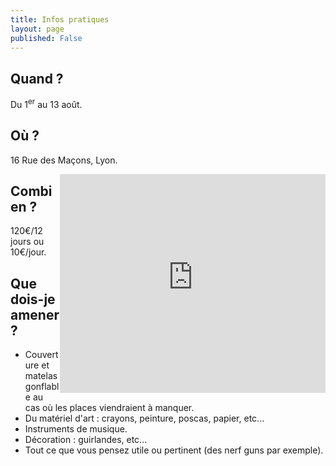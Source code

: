 ```yaml
---
title: Infos pratiques
layout: page
published: False
---
```


## Quand ?

Du 1<sup>er</sup> au 13 août.

## Où ?

16 Rue des Maçons, Lyon.
<iframe style="display:block; float: right;"width="425" height="350" frameborder="0" scrolling="no" marginheight="0" marginwidth="0" src="http://www.openstreetmap.org/export/embed.html?bbox=-5.196533203125%2C44.32384807250689%2C9.635009765625%2C49.410973199695846&amp;layer=hot&amp;marker=45.74006910275057%2C4.880940467119217" style="border: 1px solid black"></iframe>

## Combien ?

120€/12 jours ou 10€/jour.

## Que dois-je amener ?

- Couverture et matelas gonflable au cas où les places viendraient à manquer.
- Du matériel d'art : crayons, peinture, poscas, papier, etc...
- Instruments de musique.
- Décoration : guirlandes, etc...
- Tout ce que vous pensez utile ou pertinent (des nerf guns par exemple).

